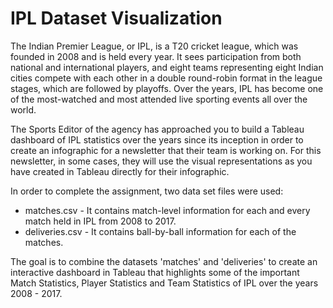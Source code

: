 # IPL Dataset Visualization

The Indian Premier League, or IPL, is a T20 cricket league, which was founded in 2008 and is held every year. It sees participation from both national and international players, and eight teams representing eight Indian cities compete with each other in a double round-robin format in the league stages, which are followed by playoffs. Over the years, IPL has become one of the most-watched and most attended live sporting events all over the world.

The Sports Editor of the agency has approached you to build a Tableau dashboard of IPL statistics over the years since its inception in order to create an infographic for a newsletter that their team is working on. For this newsletter, in some cases, they will use the visual representations as you have created in Tableau directly for their infographic. 

In order to complete the assignment, two data set files were used:

- matches.csv - It contains match-level information for each and every match held in IPL from 2008 to 2017.
- deliveries.csv - It contains ball-by-ball information for each of the matches.

The goal is to combine the datasets 'matches' and 'deliveries' to create an interactive dashboard in Tableau that highlights some of the important Match Statistics, Player Statistics and Team Statistics of IPL over the years 2008 - 2017.
